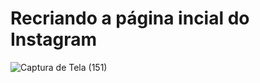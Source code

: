 # Recriando a página incial do Instagram


![Captura de Tela (151)](https://user-images.githubusercontent.com/104389308/165861941-b23d2ccd-4e43-4af1-9987-4e128fd4b794.png)
